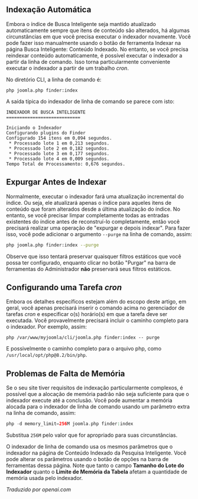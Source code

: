 <!-- Filename: Setting_up_automatic_Smart_Search_indexing / Display title: Indexação de Busca Inteligente -->

## Indexação Automática

Embora o índice de Busca Inteligente seja mantido atualizado automaticamente sempre que itens de conteúdo são alterados, há algumas circunstâncias em que você precisa executar o indexador novamente. Você pode fazer isso manualmente usando o botão de ferramenta Indexar na página Busca Inteligente: Conteúdo Indexado. No entanto, se você precisa reindexar conteúdo automaticamente, é possível executar o indexador a partir da linha de comando. Isso torna particularmente conveniente executar o indexador a partir de um trabalho *cron*.

No diretório CLI, a linha de comando é:

```
php joomla.php finder:index
```

A saída típica do indexador de linha de comando se parece com isto:

    INDEXADOR DE BUSCA INTELIGENTE
    ============================

    Iniciando o Indexador
    Configurando plugins do Finder
    Configurado 154 itens em 0,094 segundos.
     * Processado lote 1 em 0,213 segundos.
     * Processado lote 2 em 0,182 segundos.
     * Processado lote 3 em 0,177 segundos.
     * Processado lote 4 em 0,009 segundos.
    Tempo Total de Processamento: 0,676 segundos.

## Expurgar Antes de Indexar

Normalmente, executar o indexador fará uma atualização incremental do índice. Ou seja, ele atualizará apenas o índice para aqueles itens de conteúdo que foram alterados desde a última atualização do índice. No entanto, se você precisar limpar completamente todas as entradas existentes do índice antes de reconstruí-lo completamente, então você precisará realizar uma operação de "expurgar e depois indexar". Para fazer isso, você pode adicionar o argumento `--purge` na linha de comando, assim:

```bash
php joomla.php finder:index --purge
```

Observe que isso tentará preservar quaisquer filtros estáticos que você possa ter configurado, enquanto clicar no botão "Purgar" na barra de ferramentas do Administrador **não** preservará seus filtros estáticos.

## Configurando uma Tarefa *cron*

Embora os detalhes específicos estejam além do escopo deste artigo, em geral, você apenas precisará inserir o comando acima no gerenciador de tarefas *cron* e especificar o(s) horário(s) em que a tarefa deve ser executada. Você provavelmente precisará incluir o caminho completo para o indexador. Por exemplo, assim:

    php /var/www/myjoomla/cli/joomla.php finder:index -- purge

E possivelmente o caminho completo para o arquivo php, como `/usr/local/opt/php@8.2/bin/php`.

## Problemas de Falta de Memória

Se o seu site tiver requisitos de indexação particularmente complexos, é possível que a alocação de memória padrão não seja suficiente para que o indexador execute até a conclusão. Você pode aumentar a memória alocada para o indexador de linha de comando usando um parâmetro extra na linha de comando, assim:

```php
php -d memory_limit=256M joomla.php finder:index
```

Substitua `256M` pelo valor que for apropriado para suas circunstâncias.

O indexador de linha de comando usa os mesmos parâmetros que o indexador na página de Conteúdo Indexado da Pesquisa Inteligente. Você pode alterar os parâmetros usando o botão de opções na barra de ferramentas dessa página. Note que tanto o campo **Tamanho do Lote do Indexador** quanto o **Limite de Memória da Tabela** afetam a quantidade de memória usada pelo indexador.

*Traduzido por openai.com*  

